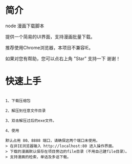 # 简介
node 漫画下载脚本

提供一个简易的UI界面，支持漫画批量下载。

推荐使用Chrome浏览器，本项目不兼容IE。

如果对您有帮助，您可以点右上角 "Star" 支持一下 谢谢！

# 快速上手

```

1、下载压缩包

2、解压到任意文件目录

3、双击解压过后的exe文件。

4、使用

默认占用 80、8888 端口，请确保这两个端口未使用。
> 在非IE浏览器输入 http://localhost:80 进入操作界面。
> 下载的漫画默认保存在项目旁边的file目录（不用自己建file目录）。
> 支持漫画的检索，单话及多话下载。

```
